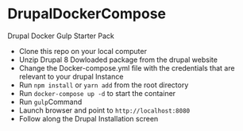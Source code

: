 # DrupalDockerCompose
Drupal Docker Gulp Starter Pack
* Clone this repo on your local computer
* Unzip Drupal 8 Dowloaded package from the drupal website
* Change the Docker-compose.yml file with the credentials that are relevant to your drupal Instance
* Run `npm install` or `yarn add` from the root directory
* Run `docker-compose up -d` to start the container
* Run `gulp`Command
* Launch browser and point to `http://localhost:8080`
* Follow along the Drupal Installation screen
